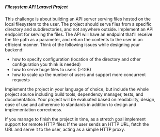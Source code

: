 ##### **Filesystem API Laravel Project**

This challenge is about building an API server serving files hosted on the local filesystem to the user. The project should serve files from a specific directory and subdirectories, and not anywhere outside. Implement an API endpoint for serving the files. The API will have an endpoint that'll receive the file path as a parameter, and return the contents to the user in an efficient manner. Think of the following issues while designing your backend: 
- how to specify configuration (location of the directory and other configuration you think is needed)
- how to serve huge files to users (>1GB) 
- how to scale up the number of users and support more concurrent requests

Implement the project in your language of choice, but include the whole project source including build tools, dependency manager, tests, and documentation. Your project will be evaluated based on readability, design, ease of use and adherence to standards in addition to design and implementation correctness. 

If you manage to finish the project in time, as a stretch goal implement support for remote HTTP files: If the user sends an HTTP URL, fetch the URL and serve it to the user, acting as a simple HTTP proxy. 

